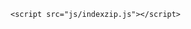 <!DOCTYPE html>
<html lang="en">
<head>
    <meta charset="UTF-8">
    <meta name="viewport" content="width=device-width, initial-scale=1.0">
    <title>Document</title>
    <link rel="stylesheet" type="text/css" href="css/style.css">
</head>
<body>
    <div id="screen"></div>

    <script src="js/indexzip.js"></script>

</body>
</html>